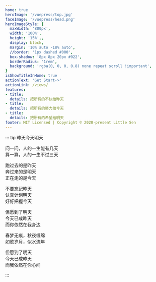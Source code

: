 ```yaml
---
home: true
heroImage: '/vuepress/top.jpg'
faceImage: '/vuepress/head.png'
heroImageStyle: {
  maxWidth: '800px',
  width: '100%',
  height: '15%',,
  display: block,
  margin: '16% auto -18% auto',
  //border: '1px dashed #000',
  box-shadow: '8px 8px 20px #022',
  borderRadius: '1rem',
  background: 'rgba(0, 0, 0, 0.8) none repeat scroll !important',
}
isShowTitleInHome: true
actionText: 'Get Start->'
actionLink: /views/
features:
- title: 
  details: 把所有的不快给昨天
- title: 
  details: 把所有的努力给今天
- title: 
  details: 把所有的希望给明天
footer: MIT Licensed | Copyright © 2020-present Little Sen
---
```


<Clock/>

::: tip 昨天今天明天

问一问，人的一生能有几天 <br/>
算一算，人的一生不过三天 <br/>

跑过去的是昨天 <br/>
奔过来的是明天 <br/>
正在走的是今天 <br/>

不要忘记昨天 <br/>
认真计划明天 <br/>
好好把握今天 <br/>

但愿到了明天 <br/>
今天已成昨天 <br/>
而你依然在我身边 <br/>

春梦无痕，秋夜缠绵 <br/>
如歌岁月，似水流年 <br/>

但愿到了明天 <br/>
今天已成昨天 <br/>
而我依然在你心间  

:::

<!-- <CanvasNest color='0,23,255' zIndex='-2'></CanvasNest> -->

<script>
  
</script>

<style>
.home .content__default:not(.custom) {
  max-width: 100% !important;
  margin: 0  !important;
  padding: 0 !important;
}
.home .hero h1 {
    display: none;
}
.home img {
   transform: scale(0.8,0.8) !important;
   transition: all 1s!important;
}
.home img:hover {
   transform: scale(1)!important;
   transition:all 2s !important;
}
/* 阻止描述冒泡 */
.home .hero .description{
    pointer-events: none;
    cursor: default;
    opacity: 0.6;
}
.home .feature p {
    color: #476582 !important;
}
.home .hero .description {
    color: #476582 !important;
}
.wrap {
    display: flex;
    justify-content: center;
    align-items: center;
    width: 100%;
    height: 200px;
    min-height: 10vh;
    background: transparent none repeat scroll!important;
    position: fixed;
    top: -120%;
    left: -1%;
}

@media screen and (max-width: 768px){
  .clock {
    margin-top: -35%
  }
}

@media screen and (max-width: 700px){
  .wrap {
    top:-107%;
    transform: scale(0.68,0.58);
  }
  .home img {    
    margin: 24% auto -6% auto !important;
  }
  .home .feature {
    width: 100%;
    text-align: center;
    color: rgb(71, 101, 130) !important;
    padding: 5px !important;
    margin: -12px;
    margin-left: 0px;
  }
  .clock {
    margin-top: 0%;
    background: rgba(0, 0, 0, 0) none repeat scroll !important;
    background-image: url() !important;
  }
}
.clock {
  transition: all 2s;
}
.wrap {
  transition: all 2s;
}
.clock:hover {
  transform: scale(0.55) !important;
  transition: all 2s;
}
.wrap:hover {
  transform: scale(1.15) !important;
  transition: all 2s;
}

</style>

